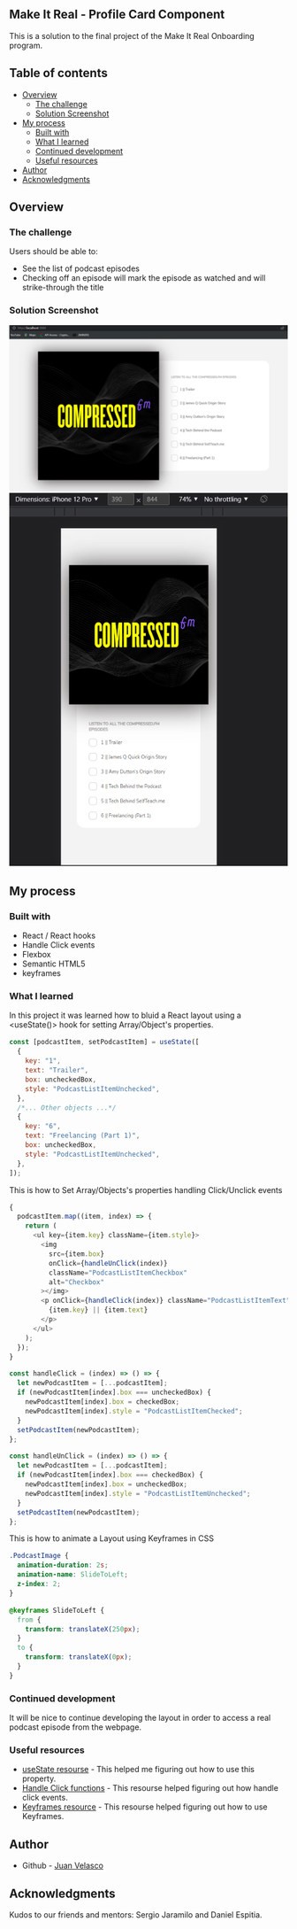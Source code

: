 ## Make It Real - Profile Card Component

This is a solution to the final project of the Make It Real Onboarding program.

## Table of contents

- [Overview](#overview)
  - [The challenge](#the-challenge)
  - [Solution Screenshot](#solution-screenshot)
- [My process](#my-process)
  - [Built with](#built-with)
  - [What I learned](#what-i-learned)
  - [Continued development](#continued-development)
  - [Useful resources](#useful-resources)
- [Author](#author)
- [Acknowledgments](#acknowledgments)

## Overview

### The challenge

Users should be able to:

- See the list of podcast episodes
- Checking off an episode will mark the episode as watched and will strike-through the title

### Solution Screenshot

![Fullsize screen](./src/images/desktop-ss.png)
![Mobile screen size](./src/images/mobile-ss.png)

## My process

### Built with

- React / React hooks
- Handle Click events
- Flexbox
- Semantic HTML5
- keyframes

### What I learned

In this project it was learned how to bluid a React layout using a <useState()> hook for setting Array/Object's properties.

```js
const [podcastItem, setPodcastItem] = useState([
  {
    key: "1",
    text: "Trailer",
    box: uncheckedBox,
    style: "PodcastListItemUnchecked",
  },
  /*... Other objects ...*/
  {
    key: "6",
    text: "Freelancing (Part 1)",
    box: uncheckedBox,
    style: "PodcastListItemUnchecked",
  },
]);
```

This is how to Set Array/Objects's properties handling Click/Unclick events

```js
{
  podcastItem.map((item, index) => {
    return (
      <ul key={item.key} className={item.style}>
        <img
          src={item.box}
          onClick={handleUnClick(index)}
          className="PodcastListItemCheckbox"
          alt="Checkbox"
        ></img>
        <p onClick={handleClick(index)} className="PodcastListItemText">
          {item.key} || {item.text}
        </p>
      </ul>
    );
  });
}
```

```js
const handleClick = (index) => () => {
  let newPodcastItem = [...podcastItem];
  if (newPodcastItem[index].box === uncheckedBox) {
    newPodcastItem[index].box = checkedBox;
    newPodcastItem[index].style = "PodcastListItemChecked";
  }
  setPodcastItem(newPodcastItem);
};
```

```js
const handleUnClick = (index) => () => {
  let newPodcastItem = [...podcastItem];
  if (newPodcastItem[index].box === checkedBox) {
    newPodcastItem[index].box = uncheckedBox;
    newPodcastItem[index].style = "PodcastListItemUnchecked";
  }
  setPodcastItem(newPodcastItem);
};
```

This is how to animate a Layout using Keyframes in CSS

```CSS
.PodcastImage {
  animation-duration: 2s;
  animation-name: SlideToLeft;
  z-index: 2;
}
```

```CSS
@keyframes SlideToLeft {
  from {
    transform: translateX(250px);
  }
  to {
    transform: translateX(0px);
  }
}
```

### Continued development

It will be nice to continue developing the layout in order to access a real podcast episode from the webpage.

### Useful resources

- [useState resourse](https://reactjs.org/docs/hooks-state.html) - This helped me figuring out how to use this property.
- [Handle Click functions](https://upmostly.com/tutorials/react-onclick-event-handling-with-examples) - This resourse helped figuring out how handle click events.
- [Keyframes resource](https://www.w3schools.com/cssref/css3_pr_animation-keyframes.php#:~:text=Definition%20and%20Usage,of%20CSS%20styles%20many%20times.) - This resourse helped figuring out how to use Keyframes.

## Author

- Github - [Juan Velasco](https://github.com/juandiegovelsol)

## Acknowledgments

Kudos to our friends and mentors: Sergio Jaramilo and Daniel Espitia.
